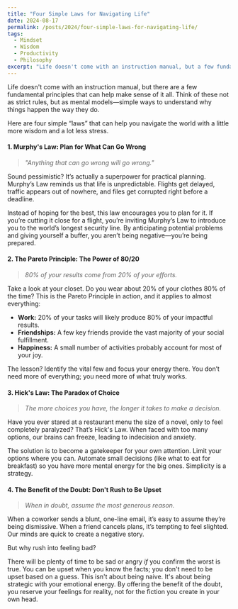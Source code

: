 ```yaml
---
title: "Four Simple Laws for Navigating Life"
date: 2024-08-17
permalink: /posts/2024/four-simple-laws-for-navigating-life/
tags:
  - Mindset
  - Wisdom
  - Productivity
  - Philosophy
excerpt: "Life doesn't come with an instruction manual, but a few fundamental principles can help make sense of it all. These mental models can help you navigate the world with more wisdom and less stress."
---
```


Life doesn't come with an instruction manual, but there are a few fundamental principles that can help make sense of it all. Think of these not as strict rules, but as mental models—simple ways to understand why things happen the way they do.

Here are four simple “laws” that can help you navigate the world with a little more wisdom and a lot less stress.

#### 1. Murphy's Law: Plan for What Can Go Wrong

> *"Anything that can go wrong will go wrong."*

Sound pessimistic? It’s actually a superpower for practical planning. Murphy’s Law reminds us that life is unpredictable. Flights get delayed, traffic appears out of nowhere, and files get corrupted right before a deadline.

Instead of hoping for the best, this law encourages you to plan for it. If you’re cutting it close for a flight, you’re inviting Murphy’s Law to introduce you to the world’s longest security line. By anticipating potential problems and giving yourself a buffer, you aren’t being negative—you’re being prepared.

#### 2. The Pareto Principle: The Power of 80/20

> *80% of your results come from 20% of your efforts.*

Take a look at your closet. Do you wear about 20% of your clothes 80% of the time? This is the Pareto Principle in action, and it applies to almost everything:

*   **Work:** 20% of your tasks will likely produce 80% of your impactful results.
*   **Friendships:** A few key friends provide the vast majority of your social fulfillment.
*   **Happiness:** A small number of activities probably account for most of your joy.

The lesson? Identify the vital few and focus your energy there. You don’t need more of everything; you need more of what truly works.

#### 3. Hick's Law: The Paradox of Choice

> *The more choices you have, the longer it takes to make a decision.*

Have you ever stared at a restaurant menu the size of a novel, only to feel completely paralyzed? That’s Hick's Law. When faced with too many options, our brains can freeze, leading to indecision and anxiety.

The solution is to become a gatekeeper for your own attention. Limit your options where you can. Automate small decisions (like what to eat for breakfast) so you have more mental energy for the big ones. Simplicity is a strategy.

#### 4. The Benefit of the Doubt: Don't Rush to Be Upset

> *When in doubt, assume the most generous reason.*

When a coworker sends a blunt, one-line email, it’s easy to assume they’re being dismissive. When a friend cancels plans, it’s tempting to feel slighted. Our minds are quick to create a negative story.

But why rush into feeling bad?

There will be plenty of time to be sad or angry *if* you confirm the worst is true. You can be upset when you know the facts; you don't need to be upset based on a guess. This isn't about being naive. It's about being strategic with your emotional energy. By offering the benefit of the doubt, you reserve your feelings for reality, not for the fiction you create in your own head.